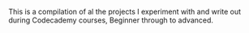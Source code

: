 This is a compilation of al the projects I experiment with and write out during Codecademy courses, Beginner through to advanced.
